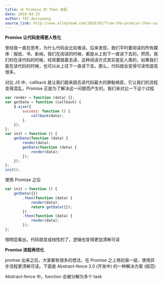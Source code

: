 ```yaml
---
title: 从 Promise 的 Then 说起
date: 2016-03-25
author: TAT.dorsywang
source_link: http://www.alloyteam.com/2016/03/from-the-promise-then-said-on/
---
```


<!-- {% raw %} - for jekyll -->

**Promise 让代码变得更人性化**

曾经我一直在思考，为什么代码会比较难读。后来发现，我们平时要阅读的所有媒体：报纸、书、新闻，我们在阅读的时候，都是从上到下一直读下去的，然而，我们的在读代码的时候，经常要跳着去读，这种阅读方式其实是反人类的，如果我们能在读代码的时候，也可以从上往下一直读下去，那么，代码就会变得可读性提高很多。

对比 JS 中，callback 是让我们跳来跳去读代码最大的罪魁祸首，它让我们的流程变得混乱，Promise 正是为了解决这一问题而产生的。我们来对比一下这个过程

```javascript
var render = function (data) {};
var getData = function (callback) {
    $.ajax({
        success: function () {
            callback(data);
        },
    });
};
var init = function () {
    getData(function (data) {
        render(data);
        getData(function (data) {
            render(data);
        });
    });
};
init();
```

使用 Promise 之后

```javascript
var init = function () {
    getData({})
        .then(function (data) {
            render(data);
            return getData({});
        })
        .then(function (data) {
            render(data);
        });
};
```

很明显看出，代码就变成线性的了，逻辑也变得更加清晰可读

**Promise 流程再优化**

promse 出来之后，大家都有很多的想法，在 Promise 之上再封装一层，使用异步流程更清晰可读。下面是 Abstract-fence 2.0 (开发中) 的一种解决方案 (规范)

Abstract-fence 中，function 会被分解为多个 task


<!-- {% endraw %} - for jekyll -->